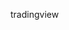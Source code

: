 tradingview 

<!--
**Sornsack214/Sornsack214** is a ✨ _special_ ✨ repository because its `README.md` (this file) appears on your GitHub profile.

Here are some ideas to get you started inhave money but its that in not here:

- 🔭 I’m currently looking for the wife i want ...
- 🌱 I’m currently learning how to want to have swx...
- 👯 I’m looking to collaborate on ...
- 🤔 I’m looking for help with inthe secondary wife position..
- 💬 Ask me about about Gat shhhh he loud...
- 📫 How to reach me im shy to look for you hun go-getter ...
- 😄 Pronouns: ...
- ⚡ Fun fact: ...
-->
